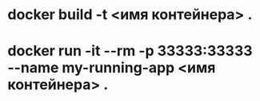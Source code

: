 # docker build -t <имя контейнера> .
# docker run -it --rm -p 33333:33333 --name my-running-app <имя контейнера> .
